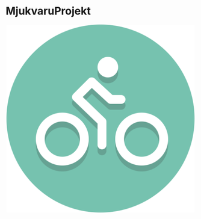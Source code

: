 # MjukvaruProjekt
<p align="center">
  <img width="500" height="500" src="./Bikeini/assets/images/biker.png">
</p>
